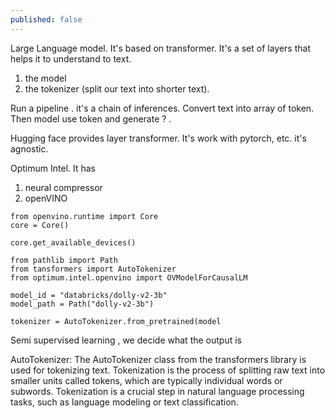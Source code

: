 ```yaml
---
published: false
---
```

Large Language model. It's based on transformer. It's a set of layers that helps it to understand to text. 

1. the model 
2. the tokenizer (split our text into shorter text).

Run a pipeline . it's a chain of inferences. Convert text into array of token. Then model use token and generate ? . 

Hugging face provides layer transformer. It's work with pytorch, etc. it's agnostic.

Optimum Intel. It has
1. neural compressor
2. openVINO

```
from openvino.runtime import Core
core = Core()

core.get_available_devices()

from pathlib import Path
from tansformers import AutoTokenizer
from optimum.intel.openvino import OVModelForCausalLM

model_id = "databricks/dolly-v2-3b"
model_path = Path("dolly-v2-3b")

tokenizer = AutoTokenizer.from_pretrained(model

```

Semi supervised learning , we decide what the output is 

AutoTokenizer: The AutoTokenizer class from the transformers library is used for tokenizing text. Tokenization is the process of splitting raw text into smaller units called tokens, which are typically individual words or subwords. Tokenization is a crucial step in natural language processing tasks, such as language modeling or text classification.




[^ref1]: https://github.com/openvinotoolkit/openvino_notebooks
[^ref2]: https://huggingface.co/docs/transformers/index
[^ref3]: https://huggingface.co/docs/optimum/index
[^ref4]: https://huggingface.co/databricks/dolly-v2-3b
